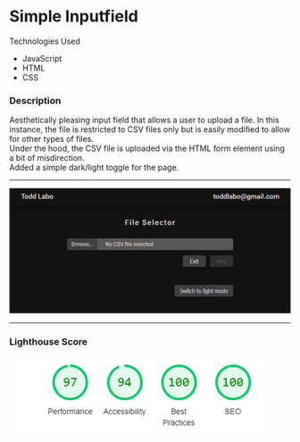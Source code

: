 # Simple Inputfield
Technologies Used
- JavaScript
- HTML
- CSS

### Description
Aesthetically pleasing input field that allows a user to upload a file. In this instance, the file is restricted to CSV files only but is easily modified to allow for other types of files.  
Under the hood, the CSV file is uploaded via the HTML form element using a bit of misdirection.  
Added a simple dark/light toggle for the page.

---

  ![Image of the input field](images/InputFieldScreenshot.png)

---
### Lighthouse Score
 ![Lighthouse Scores](images/LighthouseScore.png)





